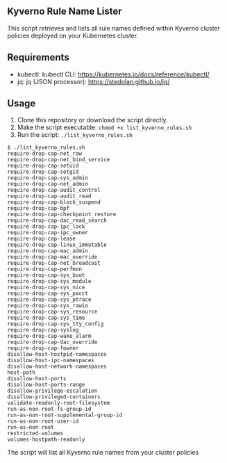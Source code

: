 ## Kyverno Rule Name Lister
This script retrieves and lists all rule names defined within Kyverno cluster policies deployed on your Kubernetes cluster.

## Requirements
- kubectl: kubectl CLI: https://kubernetes.io/docs/reference/kubectl/
- jq: jq (JSON processor): https://stedolan.github.io/jq/
## Usage
1. Clone this repository or download the script directly.
2. Make the script executable: `chmod +x list_kyverno_rules.sh`
3. Run the script: `./list_kyverno_rules.sh`

``` 
$ ./list_kyverno_rules.sh
require-drop-cap-net_raw
require-drop-cap-net_bind_service
require-drop-cap-setuid
require-drop-cap-setgid
require-drop-cap-sys_admin
require-drop-cap-net_admin
require-drop-cap-audit_control
require-drop-cap-audit_read
require-drop-cap-block_suspend
require-drop-cap-bpf
require-drop-cap-checkpoint_restore
require-drop-cap-dac_read_search
require-drop-cap-ipc_lock
require-drop-cap-ipc_owner
require-drop-cap-lease
require-drop-cap-linux_immutable
require-drop-cap-mac_admin
require-drop-cap-mac_override
require-drop-cap-net_broadcast
require-drop-cap-perfmon
require-drop-cap-sys_boot
require-drop-cap-sys_module
require-drop-cap-sys_nice
require-drop-cap-sys_pacct
require-drop-cap-sys_ptrace
require-drop-cap-sys_rawio
require-drop-cap-sys_resource
require-drop-cap-sys_time
require-drop-cap-sys_tty_config
require-drop-cap-syslog
require-drop-cap-wake_alarm
require-drop-cap-dac_override
require-drop-cap-fowner
disallow-host-hostpid-namespaces
disallow-host-ipc-namespaces
disallow-host-network-namespaces
host-path
disallow-host-ports
disallow-host-ports-range
disallow-privilege-escalation
disallow-privileged-containers
validate-readonly-root-filesystem
run-as-non-root-fs-group-id
run-as-non-root-supplemental-group-id
run-as-non-root-user-id
run-as-non-root
restricted-volumes
volumes-hostpath-readonly
```

The script will list all Kyverno rule names from your cluster policies
